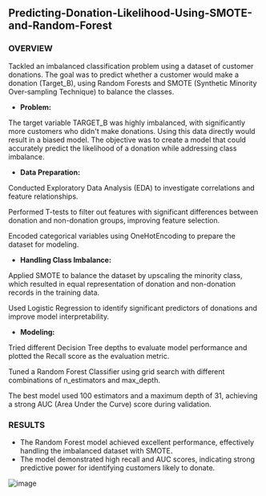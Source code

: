 ## Predicting-Donation-Likelihood-Using-SMOTE-and-Random-Forest

### OVERVIEW

Tackled an imbalanced classification problem using a dataset of customer donations. The goal was to predict whether a customer would make a donation (Target_B), using Random Forests and SMOTE (Synthetic Minority Over-sampling Technique) to balance the classes.
- **Problem:**

The target variable TARGET_B was highly imbalanced, with significantly more customers who didn't make donations. Using this data directly would result in a biased model. The objective was to create a model that could accurately predict the likelihood of a donation while addressing class imbalance.

- **Data Preparation:**

Conducted Exploratory Data Analysis (EDA) to investigate correlations and feature relationships.

Performed T-tests to filter out features with significant differences between donation and non-donation groups, improving feature selection.

Encoded categorical variables using OneHotEncoding to prepare the dataset for modeling.

- **Handling Class Imbalance:**

Applied SMOTE to balance the dataset by upscaling the minority class, which resulted in equal representation of donation and non-donation records in the training data.

Used Logistic Regression to identify significant predictors of donations and improve model interpretability.

- **Modeling:**

Tried different Decision Tree depths to evaluate model performance and plotted the Recall score as the evaluation metric.

Tuned a Random Forest Classifier using grid search with different combinations of n_estimators and max_depth.

The best model used 100 estimators and a maximum depth of 31, achieving a strong AUC (Area Under the Curve) score during validation.


### RESULTS
- The Random Forest model achieved excellent performance, effectively handling the imbalanced dataset with SMOTE.
- The model demonstrated high recall and AUC scores, indicating strong predictive power for identifying customers likely to donate.

![image](https://github.com/user-attachments/assets/9891d1e2-385c-42d5-a4ec-4f1d1f80fc79)




